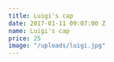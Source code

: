```yaml
---
title: Luigi's cap
date: 2017-01-11 09:07:00 Z
name: Luigi's cap
price: 25
image: "/uploads/luigi.jpg"
---
```


